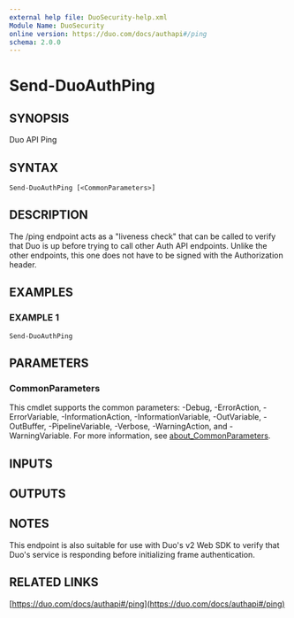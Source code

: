 ```yaml
---
external help file: DuoSecurity-help.xml
Module Name: DuoSecurity
online version: https://duo.com/docs/authapi#/ping
schema: 2.0.0
---
```


# Send-DuoAuthPing

## SYNOPSIS
Duo API Ping

## SYNTAX

```
Send-DuoAuthPing [<CommonParameters>]
```

## DESCRIPTION
The /ping endpoint acts as a "liveness check" that can be called to verify that Duo is up before trying to call other Auth API endpoints.
Unlike the other endpoints, this one does not have to be signed with the Authorization header.

## EXAMPLES

### EXAMPLE 1
```
Send-DuoAuthPing
```

## PARAMETERS

### CommonParameters
This cmdlet supports the common parameters: -Debug, -ErrorAction, -ErrorVariable, -InformationAction, -InformationVariable, -OutVariable, -OutBuffer, -PipelineVariable, -Verbose, -WarningAction, and -WarningVariable. For more information, see [about_CommonParameters](http://go.microsoft.com/fwlink/?LinkID=113216).

## INPUTS

## OUTPUTS

## NOTES
This endpoint is also suitable for use with Duo's v2 Web SDK to verify that Duo's service is responding before initializing frame authentication.

## RELATED LINKS

[https://duo.com/docs/authapi#/ping](https://duo.com/docs/authapi#/ping)

